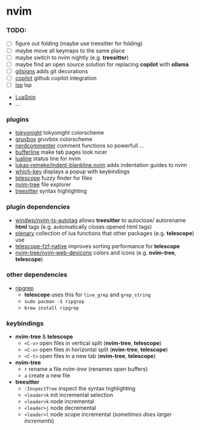# nvim

### TODO:
 - [ ] figure out folding (maybe use treesitter for folding)
 - [ ] maybe move all keymaps to the same place
 - [ ] maybe switch to nvim nightly (e.g. **treesitter**)
 - [ ] maybe find an open source solution for replacing **copilot** with **ollama** 
 - [ ]  [gitsigns](https://github.com/lewis6991/gitsigns.nvim)
   adds git decorations
 - [ ]  [copilot](https://github.com/github/copilot.vim)
   github copilot integration
 - [ ]  [lsp](https://github.com/neovim/nvim-lspconfig) lsp
   - [LuaSnip](https://github.com/L3MON4D3/LuaSnip)
   - ...

### plugins

 - [tokyonight](https://github.com/folke/tokyonight.nvim) tokyonight colorscheme
 - [gruvbox](https://github.com/gruvbox-community) gruvbox colorscheme
 - [nerdcommenter](https://github.com/preservim/nerdcommenter) comment functions so powerfull ...
 - [bufferline](https://github.com/akinsho/bufferline.nvim) make tab pages look nicer
 - [lualine](https://github.com/nvim-lualine/lualine.nvim) status line for nvim
 - [lukas-reineke/indent-blankline.nvim](https://github.com/lukas-reineke/indent-blankline.nvim) 
   adds indentation guides to nvim
 - [which-key](https://github.com/folke/which-key.nvim) displays a popup with keybindings
 - [telescope](https://github.com/nvim-telescope/telescope.nvim/tree/0.1.x) fuzzy finder for files
 - [nvim-tree](https://github.com/nvim-tree/nvim-tree.lua) file explorer
 - [treesitter](https://github.com/nvim-treesitter/nvim-treesitter) syntax highlighting

### plugin dependencies
 - [windwp/nvim-ts-autotag](https://github.com/windwp/nvim-ts-autotag)
   allows **treesitter** to autoclose/ autorename **html** tags (e.g. automatically closes opened html tags)
 - [plenary](https://github.com/nvim-lua/plenary.nvim)
   collection of lua functions that other packages (e.g. **telescope**) use
 - [telescope-fzf-native](https://github.com/nvim-telescope/telescope-fzf-native.nvim)
   improves sorting performance for **telescope**
 - [nvim-tree/nvim-web-devicons](https://github.com/nvim-tree/nvim-web-devicons)
   colors and icons (e.g. **nvim-tree**, **telescope**)


### other dependencies

  - [ripgrep](https://github.com/BurntSushi/ripgrep)
    - **telescope** uses this for `live_grep` and `grep_string`
    - ```sudo pacman -S ripgrep```
    - ```brew install ripgrep``` 

### keybindings
 - **nvim-tree** & **telescope**
     - `<C-v>` open files in vertical split (**nvim-tree**, **telescope**)
     - `<C-x>` open files in horizontal split (**nvim-tree**, **telescope**)
     - `<C-t>` open files in a new tab (**nvim-tree**, **telescope**)
 - **nvim-tree** 
     - `r` rename a file *nvim-tree* (renames open buffers)
     - `a` create a new file
 - **treesitter** 
     - `:InspectTree` inspect the syntax highlighting
     - `<leader>k` init incremental selection
     - `<leader>k` node incremental
     - `<leader>j` node decremental
     - `<leader>l` node scope incremental (*sometimes does larger increments*)

